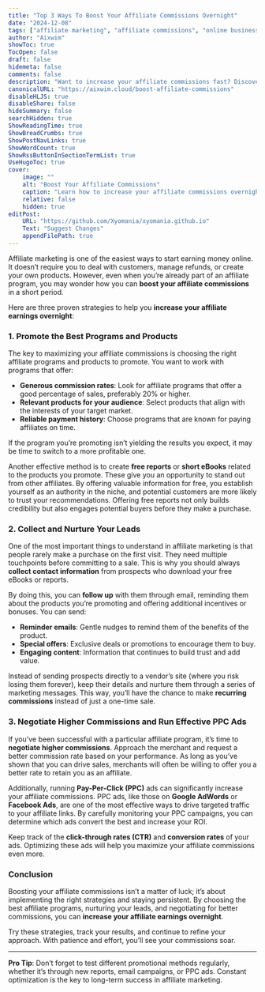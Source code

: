 ```yaml
---
title: "Top 3 Ways To Boost Your Affiliate Commissions Overnight"
date: "2024-12-08"
tags: ["affiliate marketing", "affiliate commissions", "online business", "affiliate programs"]
author: "Aixwim"
showToc: true
TocOpen: false
draft: false
hidemeta: false
comments: false
description: "Want to increase your affiliate commissions fast? Discover 3 powerful strategies that can boost your earnings and help you make more sales overnight."
canonicalURL: "https://aixwim.cloud/boost-affiliate-commissions"
disableHLJS: true
disableShare: false
hideSummary: false
searchHidden: true
ShowReadingTime: true
ShowBreadCrumbs: true
ShowPostNavLinks: true
ShowWordCount: true
ShowRssButtonInSectionTermList: true
UseHugoToc: true
cover:
    image: ""
    alt: "Boost Your Affiliate Commissions"
    caption: "Learn how to increase your affiliate commissions overnight."
    relative: false
    hidden: true
editPost:
    URL: "https://github.com/Xyomania/xyomania.github.io"
    Text: "Suggest Changes"
    appendFilePath: true
---
```


Affiliate marketing is one of the easiest ways to start earning money online. It doesn’t require you to deal with customers, manage refunds, or create your own products. However, even when you’re already part of an affiliate program, you may wonder how you can **boost your affiliate commissions** in a short period. 

Here are three proven strategies to help you **increase your affiliate earnings overnight**:

### 1. **Promote the Best Programs and Products**

The key to maximizing your affiliate commissions is choosing the right affiliate programs and products to promote. You want to work with programs that offer:

- **Generous commission rates**: Look for affiliate programs that offer a good percentage of sales, preferably 20% or higher.
- **Relevant products for your audience**: Select products that align with the interests of your target market.
- **Reliable payment history**: Choose programs that are known for paying affiliates on time.

If the program you’re promoting isn’t yielding the results you expect, it may be time to switch to a more profitable one. 

Another effective method is to create **free reports** or **short eBooks** related to the products you promote. These give you an opportunity to stand out from other affiliates. By offering valuable information for free, you establish yourself as an authority in the niche, and potential customers are more likely to trust your recommendations. Offering free reports not only builds credibility but also engages potential buyers before they make a purchase.

### 2. **Collect and Nurture Your Leads**

One of the most important things to understand in affiliate marketing is that people rarely make a purchase on the first visit. They need multiple touchpoints before committing to a sale. This is why you should always **collect contact information** from prospects who download your free eBooks or reports.

By doing this, you can **follow up** with them through email, reminding them about the products you’re promoting and offering additional incentives or bonuses. You can send:

- **Reminder emails**: Gentle nudges to remind them of the benefits of the product.
- **Special offers**: Exclusive deals or promotions to encourage them to buy.
- **Engaging content**: Information that continues to build trust and add value.

Instead of sending prospects directly to a vendor’s site (where you risk losing them forever), keep their details and nurture them through a series of marketing messages. This way, you’ll have the chance to make **recurring commissions** instead of just a one-time sale.

### 3. **Negotiate Higher Commissions and Run Effective PPC Ads**

If you’ve been successful with a particular affiliate program, it’s time to **negotiate higher commissions**. Approach the merchant and request a better commission rate based on your performance. As long as you’ve shown that you can drive sales, merchants will often be willing to offer you a better rate to retain you as an affiliate.

Additionally, running **Pay-Per-Click (PPC)** ads can significantly increase your affiliate commissions. PPC ads, like those on **Google AdWords** or **Facebook Ads**, are one of the most effective ways to drive targeted traffic to your affiliate links. By carefully monitoring your PPC campaigns, you can determine which ads convert the best and increase your ROI.

Keep track of the **click-through rates (CTR)** and **conversion rates** of your ads. Optimizing these ads will help you maximize your affiliate commissions even more.

### Conclusion

Boosting your affiliate commissions isn’t a matter of luck; it’s about implementing the right strategies and staying persistent. By choosing the best affiliate programs, nurturing your leads, and negotiating for better commissions, you can **increase your affiliate earnings overnight**. 

Try these strategies, track your results, and continue to refine your approach. With patience and effort, you’ll see your commissions soar.

---

**Pro Tip**: Don’t forget to test different promotional methods regularly, whether it’s through new reports, email campaigns, or PPC ads. Constant optimization is the key to long-term success in affiliate marketing.
